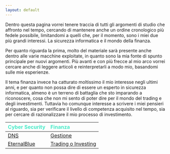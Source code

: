 ```yaml
---
layout: default
---
```


Dentro questa pagina vorrei tenere traccia di tutti gli argomenti di studio che affronto nel tempo, cercando di mantenere anche un ordine cronologico più fedele possibile, limitandomi a quelli che, per il momento, sono i miei due più grandi interessi. La sicurezza informatica e il mondo della finanza. 

Per quanto riguarda la prima, molto del materiale sarà presente anche dentro alle varie macchine exploitate, in quanto sono la mia fonte di spunto principale per nuovi argomenti. Più avanti e con più frecce al mio arco vorrei cercare anche di leggere articoli e reinterpretarli a modo mio, basandomi sulle mie esperienze. 

Il tema finanza invece ha catturato moltissimo il mio interesse negli ultimi anni, e per quanto non possa dire di essere un esperto in sicurezza informatica, almeno è un terreno di battaglia che sto imparando a riconoscere, cosa che non mi sento di poter dire per il mondo del trading e degli investimenti. Tuttavia ho comunque interesse a scrivere i miei pensieri al riguardo, sia per verificare il livello di competenza acquisito nel tempo, sia per cercare di razionalizzare il mio processo di investimento.


| <span style="color:#46eac7">Cyber Security</span> | <span style="color:#46eac7">Finanza</span> |
|:--------------------------------------------------|:-------------------------------------------|
| <a href="{{ site.cybersec.dns }}">DNS</a>         | <a href="{{ site.finance.gestione }}">Gestione</a> |
| <a href="{{ site.cybersec.eternalblue }}">EternalBlue</a>  | <a href="{{ site.finance.trading-investing }}">Trading o Investing</a> |

